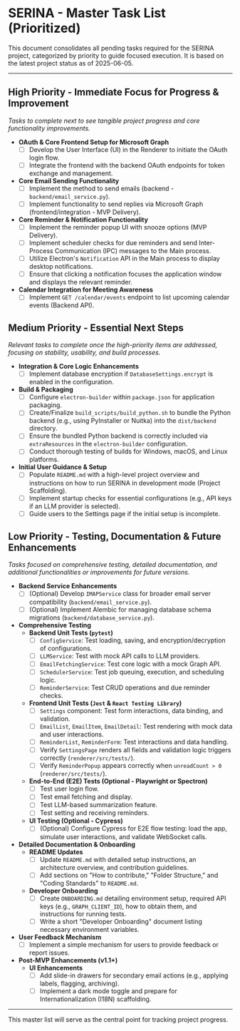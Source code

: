 # SERINA - Master Task List (Prioritized)

This document consolidates all pending tasks required for the SERINA project, categorized by priority to guide focused execution. It is based on the latest project status as of 2025-06-05.

---

## High Priority - Immediate Focus for Progress & Improvement

*Tasks to complete next to see tangible project progress and core functionality improvements.*

- **OAuth & Core Frontend Setup for Microsoft Graph**
  - [ ] Develop the User Interface (UI) in the Renderer to initiate the OAuth login flow.
  - [ ] Integrate the frontend with the backend OAuth endpoints for token exchange and management.
- **Core Email Sending Functionality**
  - [ ] Implement the method to send emails (backend - `backend/email_service.py`).
  - [ ] Implement functionality to send replies via Microsoft Graph (frontend/integration - MVP Delivery).
- **Core Reminder & Notification Functionality**
  - [ ] Implement the reminder popup UI with snooze options (MVP Delivery).
  - [ ] Implement scheduler checks for due reminders and send Inter-Process Communication (IPC) messages to the Main process.
  - [ ] Utilize Electron's `Notification` API in the Main process to display desktop notifications.
  - [ ] Ensure that clicking a notification focuses the application window and displays the relevant reminder.
- **Calendar Integration for Meeting Awareness**
  - [ ] Implement `GET /calendar/events` endpoint to list upcoming calendar events (Backend API).

## Medium Priority - Essential Next Steps

*Relevant tasks to complete once the high-priority items are addressed, focusing on stability, usability, and build processes.*

- **Integration & Core Logic Enhancements**
  - [ ] Implement database encryption if `DatabaseSettings.encrypt` is enabled in the configuration.
- **Build & Packaging**
  - [ ] Configure `electron-builder` within `package.json` for application packaging.
  - [ ] Create/Finalize `build_scripts/build_python.sh` to bundle the Python backend (e.g., using PyInstaller or Nuitka) into the `dist/backend` directory.
  - [ ] Ensure the bundled Python backend is correctly included via `extraResources` in the `electron-builder` configuration.
  - [ ] Conduct thorough testing of builds for Windows, macOS, and Linux platforms.
- **Initial User Guidance & Setup**
  - [ ] Populate `README.md` with a high-level project overview and instructions on how to run SERINA in development mode (Project Scaffolding).
  - [ ] Implement startup checks for essential configurations (e.g., API keys if an LLM provider is selected).
  - [ ] Guide users to the Settings page if the initial setup is incomplete.

## Low Priority - Testing, Documentation & Future Enhancements

*Tasks focused on comprehensive testing, detailed documentation, and additional functionalities or improvements for future versions.*

- **Backend Service Enhancements**
  - [ ] (Optional) Develop `IMAPService` class for broader email server compatibility (`backend/email_service.py`).
  - [ ] (Optional) Implement Alembic for managing database schema migrations (`backend/database_service.py`).
- **Comprehensive Testing**
  - **Backend Unit Tests (`pytest`)**
    - [ ] `ConfigService`: Test loading, saving, and encryption/decryption of configurations.
    - [ ] `LLMService`: Test with mock API calls to LLM providers.
    - [ ] `EmailFetchingService`: Test core logic with a mock Graph API.
    - [ ] `SchedulerService`: Test job queuing, execution, and scheduling logic.
    - [ ] `ReminderService`: Test CRUD operations and due reminder checks.
  - **Frontend Unit Tests (`Jest` & `React Testing Library`)**
    - [ ] `Settings` component: Test form interactions, data binding, and validation.
    - [ ] `EmailList`, `EmailItem`, `EmailDetail`: Test rendering with mock data and user interactions.
    - [ ] `ReminderList`, `ReminderForm`: Test interactions and data handling.
    - [ ] Verify `SettingsPage` renders all fields and validation logic triggers correctly (`renderer/src/tests/`).
    - [ ] Verify `ReminderPopup` appears correctly when `unreadCount > 0` (`renderer/src/tests/`).
  - **End-to-End (E2E) Tests (Optional - Playwright or Spectron)**
    - [ ] Test user login flow.
    - [ ] Test email fetching and display.
    - [ ] Test LLM-based summarization feature.
    - [ ] Test setting and receiving reminders.
  - **UI Testing (Optional - Cypress)**
    - [ ] (Optional) Configure Cypress for E2E flow testing: load the app, simulate user interactions, and validate WebSocket calls.
- **Detailed Documentation & Onboarding**
  - **README Updates**
    - [ ] Update `README.md` with detailed setup instructions, an architecture overview, and contribution guidelines.
    - [ ] Add sections on "How to contribute," "Folder Structure," and "Coding Standards" to `README.md`.
  - **Developer Onboarding**
    - [ ] Create `ONBOARDING.md` detailing environment setup, required API keys (e.g., `GRAPH_CLIENT_ID`), how to obtain them, and instructions for running tests.
    - [ ] Write a short "Developer Onboarding" document listing necessary environment variables.
- **User Feedback Mechanism**
  - [ ] Implement a simple mechanism for users to provide feedback or report issues.
- **Post-MVP Enhancements (v1.1+)**
  - **UI Enhancements**
    - [ ] Add slide-in drawers for secondary email actions (e.g., applying labels, flagging, archiving).
    - [ ] Implement a dark mode toggle and prepare for Internationalization (I18N) scaffolding.

---
This master list will serve as the central point for tracking project progress.
